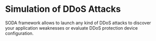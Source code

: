 # Simulation of DDoS Attacks
SODA framework allows to launch any kind of DDoS attacks to discover your application weaknesses or evaluate DDoS protection device configuration.
